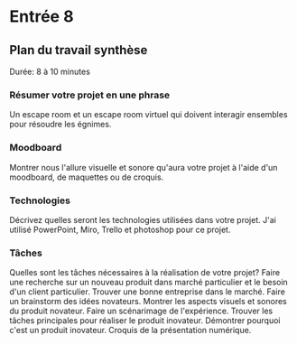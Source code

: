 # Entrée 8
## Plan du travail synthèse
Durée: 8 à 10 minutes

### Résumer votre projet en une phrase
Un escape room et un escape room virtuel qui doivent interagir ensembles pour résoudre les égnimes.

### Moodboard
Montrer nous l'allure visuelle et sonore qu'aura votre projet à l'aide d'un moodboard, de maquettes ou de croquis. 

### Technologies
Décrivez quelles seront les technologies utilisées dans votre projet. 
J'ai utilisé PowerPoint, Miro, Trello et photoshop pour ce projet.

### Tâches
Quelles sont les tâches nécessaires à la réalisation de votre projet? 
Faire une recherche sur un nouveau produit dans marché particulier et le besoin d'un client particulier. Trouver une bonne entreprise dans le marché. Faire un brainstorm des idées novateurs. Montrer les aspects visuels et sonores du produit novateur. Faire un scénarimage de l'expérience. Trouver les tâches principales pour réaliser le produit inovateur. Démontrer pourquoi c'est un produit inovateur. Croquis de la présentation numérique.

